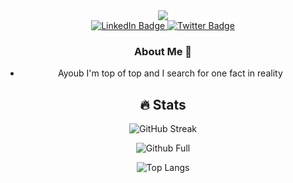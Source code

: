 <div id="header" align="center">
  <img src="https://media1.giphy.com/media/9smDomSoAcBkQ/giphy.gif" />
</div>
<div id="badges" align="center">
  <a href="https://www.instagram.com/amzayoubb">
    <img src="https://img.shields.io/badge/Instagram-red?style=for-the-badge&logo=instagram&logoColor=white" alt="LinkedIn Badge"/>
  </a>
  <a href="null">
    <img src="https://img.shields.io/badge/Twitter-blue?style=for-the-badge&logo=twitter&logoColor=white" alt="Twitter Badge"/>
  </a>
</div>

<div align=center>
  
### About Me 👋

- Ayoub I'm top of top and I search for one fact in reality

## :fire: Stats

![GitHub Streak](http://github-readme-streak-stats.herokuapp.com?user=Almighwar&theme=dark&background=000000)


![Github Full](https://github-readme-stats.vercel.app/api?username=Almighwar&count_private=true&include_all_commits=true&show_icons=true&title_color=007bff&text_color=e7e7e7&icon_color=007bff&bg_color=171c28)

![Top Langs](https://github-readme-stats.vercel.app/api/top-langs/?username=Almighwar&layout=compact&title_color=007bff&text_color=e7e7e7&icon_color=007bff&bg_color=171c28)
  
</div>
